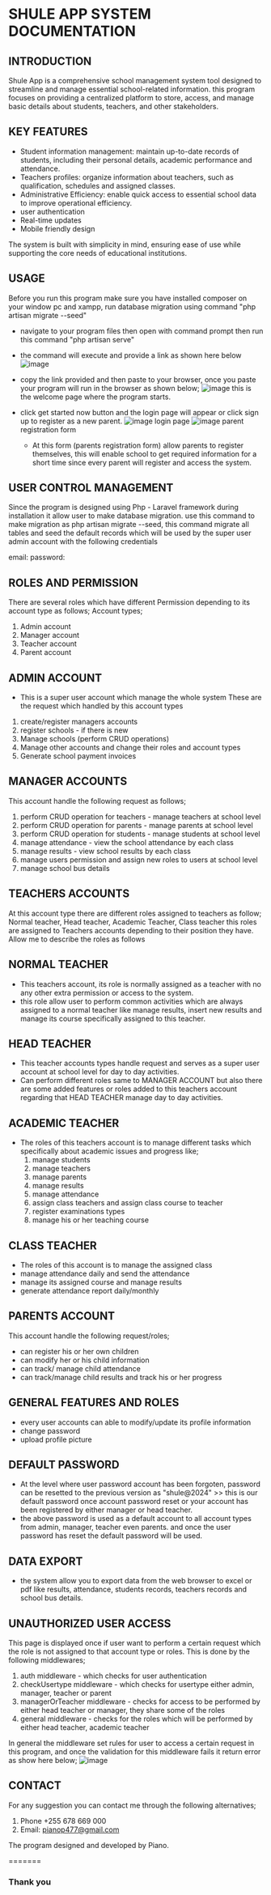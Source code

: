 # SHULE APP SYSTEM DOCUMENTATION

## INTRODUCTION

Shule App is a comprehensive school management system tool designed to streamline and manage essential school-related information. this program focuses on providing a centralized platform to store, access, and manage basic details about students, teachers, and other stakeholders.

## KEY FEATURES

- Student information management: maintain up-to-date records of students, including their personal details, academic performance and attendance.
- Teachers profiles: organize information about teachers, such as qualification, schedules and assigned classes.
- Administrative Efficiency: enable quick access to essential school data to improve operational efficiency.
- user authentication
- Real-time updates
- Mobile friendly design

The system is built with simplicity in mind, ensuring ease of use while supporting the core needs of educational institutions.

## USAGE

Before you run this program make sure you have installed composer on your window pc and xampp, run database migration using command "php artisan migrate --seed"

- navigate to your program files then open with command prompt then run this command "php artisan serve"
- the command will execute and provide a link as shown here below
  ![image](https://github.com/user-attachments/assets/7daea91d-ef3f-433c-9c82-98c1dd7a55ff)
- copy the link provided and then paste to your browser, once you paste your program will run in the browser as shown below;
![image](https://github.com/user-attachments/assets/bef3e37b-c7a7-44a4-aac6-78688f16507f)
this is the welcome page where the program starts.

- click get started now button and the login page will appear or click sign up to register as a new parent.
  ![image](https://github.com/user-attachments/assets/c9ece1e5-2089-4d56-b1c5-fda147dd185d)
  login page
  ![image](https://github.com/user-attachments/assets/a9539ae4-fbb8-4fc2-b127-9f77e90b33bc)
  parent registration form
  - At this form (parents registration form) allow parents to register themselves, this will enable school to get required information for a short time since every parent will register and access the system.

## USER CONTROL MANAGEMENT

Since the program is designed using Php - Laravel framework during installation it allow user to make database migration. use this command to make migration as php artisan migrate --seed, this command migrate all tables and seed the default records which will be used by the super user admin account with the following credentials

email:
password:

## ROLES AND PERMISSION

There are several roles which have different Permission depending to its account type as follows;
Account types;

1. Admin account
2. Manager account
3. Teacher account
4. Parent account

## ADMIN ACCOUNT

- This is a super user account which manage the whole system
These are the request which handled by this account types

1. create/register managers accounts
2. register schools - if there is new
3. Manage schools (perform CRUD operations)
4. Manage other accounts and change their roles and account types
5. Generate school payment invoices

## MANAGER ACCOUNTS

This account handle the following request as follows;

1. perform CRUD operation for teachers - manage teachers at school level
2. perform CRUD operation for parents - manage parents at school level
3. perform CRUD operation for students - manage students at school level
4. manage attendance - view the school attendance by each class
5. manage results - view school results by each class
6. manage users permission and assign new roles to users at school level
7. manage school bus details

## TEACHERS ACCOUNTS

At this account type there are different roles assigned to teachers as follow;
Normal teacher, Head teacher, Academic Teacher, Class teacher
this roles are assigned to Teachers accounts depending to their position they have. Allow me to describe the roles as follows

## NORMAL TEACHER

- This teachers account, its role is normally assigned as a teacher with no any other extra permission or access to the system.
- this role allow user to perform common activities which are always assigned to a normal teacher like manage results, insert new results and manage its course specifically assigned to this teacher.

## HEAD TEACHER

- This teacher accounts types handle request and serves as a super user account at school level for day to day activities.
- Can perform different roles same to MANAGER ACCOUNT but also there are some added features or roles added to this teachers account regarding that HEAD TEACHER manage day to day activities.

## ACADEMIC TEACHER

- The roles of this teachers account is to manage different tasks which specifically about academic issues and progress like;
  1. manage students
  2. manage teachers
  3. manage parents
  4. manage results
  5. manage attendance
  6. assign class teachers and assign class course to teacher
  7. register examinations types
  8. manage his or her teaching course

## CLASS TEACHER

- The roles of this account is to manage the assigned class
- manage attendance daily and send the attendance
- manage its assigned course and manage results
- generate attendance report daily/monthly

## PARENTS ACCOUNT

This account handle the following request/roles;

- can register his or her own children
- can modify her or his child information
- can track/ manage child attendance
- can track/manage child results and track his or her progress

## GENERAL FEATURES AND ROLES

- every user accounts can able to modify/update its profile information
- change password
- upload profile picture

## DEFAULT PASSWORD

- At the level where user password account has been forgoten, password can be resetted to the previous version as "shule@2024" >> this is our default password once account password reset or your account has been registered by either manager or head teacher.
- the above password is used as a default account to all account types from admin, manager, teacher even parents. and once the user password has reset the default password will be used.

## DATA EXPORT

- the system allow you to export data from the web browser to excel or pdf like results, attendance, students records, teachers records and school bus details.

## UNAUTHORIZED USER ACCESS

This page is displayed once if user want to perform a certain request which the role is not assigned to that account type or roles. This is done by the following middlewares;

1. auth middleware - which checks for user authentication
2. checkUsertype middleware - which checks for usertype either admin, manager, teacher or parent
3. managerOrTeacher middleware - checks for access to be performed by either head teacher or manager, they share some of the roles
4. general middleware - checks for the roles which will be performed by either head teacher, academic teacher

In general the middleware set rules for user to access a certain request in this program, and once the validation for this middleware fails it return error as show here below;
![image](https://github.com/user-attachments/assets/d47c94c5-860c-45cc-881b-d0ad2015ad4e)

## CONTACT

For any suggestion you can contact me through the following alternatives;

1. Phone +255 678 669 000
2. Email: <pianop477@gmail.com>

The program designed and developed by Piano.

=======

### Thank you

